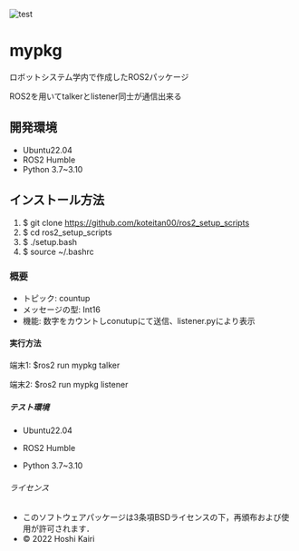 ![test](https://github.com/koteitan00/mypkg/actions/workflows/test.yml/badge.svg)
# mypkg
  ロボットシステム学内で作成したROS2パッケージ
  
  ROS2を用いてtalkerとlistener同士が通信出来る

## 開発環境
* Ubuntu22.04
* ROS2 Humble
* Python 3.7~3.10 

## インストール方法

1. $ git clone https://github.com/koteitan00/ros2_setup_scripts
2. $ cd ros2_setup_scripts
3. $ ./setup.bash
4. $ source ~/.bashrc

### 概要
* トピック: countup
* メッセージの型: Int16
* 機能: 数字をカウントしconutupにて送信、listener.pyにより表示

#### 実行方法

   端末1: $ros2 run mypkg talker
   
   端末2: $ros2 run mypkg listener

##### テスト環境
* Ubuntu22.04

* ROS2 Humble

* Python 3.7~3.10

###### ライセンス
* このソフトウェアパッケージは3条項BSDライセンスの下，再頒布および使用が許可されます．
* © 2022 Hoshi Kairi


